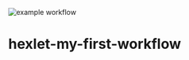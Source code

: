 ![example workflow](https://github.com/mizkuzy/hexlet-my-first-workflow/actions/workflows/hello-world.yml/badge.svg)

# hexlet-my-first-workflow